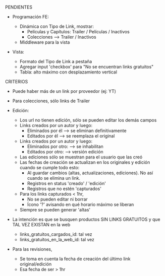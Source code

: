 PENDIENTES
- Programación FE:
	- Dinámica con Tipo de Link, mostrar:
		- Películas y Capítulos: Trailer / Películas / Inactivos
		- Colecciones --> Trailer / Inactivos
	- Middleware para la vista

- Vista:
	- Formato del Tipo de Link a pestaña
	- Agregar input 'checkbox' para "No se encuentran links gratuitos"
	- Tabla: alto máximo con desplazamiento vertical

CRITERIOS
- Puede haber más de un link por proveedor (ej: YT)
- Para colecciones, sólo links de Trailer
- Edición: 
	- Los url no tienen edición, sólo se pueden editar los demás campos
	- Links creados por un autor y luego:
		- Eliminados por él	--> se eliminan definitivamente
		- Editados por él	--> se reemplaza el original
	- Links creados por un autor y luego:
		- Eliminados por otro:	--> se  inhabilitan
		- Editados por otro: 	--> versión edición
	- Las ediciones sólo se muestran para el usuario que las creó
	- Las fechas de creación se actualizan en los originales y edición cuando se cumple todo esto:
		- Al guardar cambios (altas, actualizaciones, ediciones). No así cuando se elimina un link.
		- Registros en status 'creado' / 'edición'
		- Registros que no estén 'capturados'
	- Para los links capturados < 1hr,
		- No se pueden editar ni borrar
		- Ícono '?' avisando en qué horario máximo se liberan
	- Siempre se pueden generar 'altas'
	
- La intención es que se busquen productos SIN LINKS GRATUITOS y que TAL VEZ EXISTAN en la web
	- links_gratuitos_cargados_id: tal vez
	- links_gratuitos_en_la_web_id: tal vez
- Para las revisiones, 
	- Se toma en cuenta la fecha de creación del último link original/edición
	- Esa fecha de ser > 1hr
